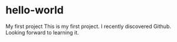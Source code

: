 # hello-world
My first project
This is my first project. I recently discovered Github. Looking forward to learning it.
